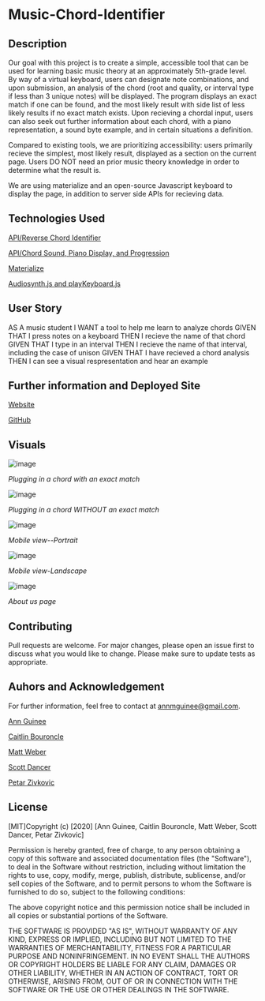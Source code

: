 # Music-Chord-Identifier

## Description
Our goal with this project is to create a simple, accessible tool that can be used for learning basic music theory at an approximately 5th-grade level. By way of a virtual keyboard, users can designate note combinations, and upon submission, an analysis of the chord (root and quality, or interval type if less than 3 unique notes) will be displayed. The program displays an exact match if one can be found, and the most likely result with side list of less likely results if no exact match exists. Upon recieving a chordal input, users can also seek out further information about each chord, with a piano representation, a sound byte example, and in certain situations a definition.

Compared to existing tools, we are prioritizing accessibility: users primarily recieve the simplest, most likely result, displayed as a section on the current page. Users DO NOT need an prior music theory knowledge in order to determine what the result is.

We are using materialize and an open-source Javascript keyboard to display the page, in addition to server side APIs for recieving data.


## Technologies Used
[API/Reverse Chord Identifier](www.tofret.com/reverse-chord-finder)

[API/Chord Sound, Piano Display, and Progression](https://www.scales-chords.com/api/)

[Materialize](https://materializecss.com/)

[Audiosynth.js and playKeyboard.js](https://1000mileworld.com/Portfolio/Piano/keyboard.html)



## User Story
AS A music student
I WANT a tool to help me learn to analyze chords
GIVEN THAT I press notes on a keyboard
THEN I recieve the name of that chord
GIVEN THAT I type in an interval
THEN I recieve the name of that interval, including the case of unison
GIVEN THAT I have recieved a chord analysis
THEN I can see a visual respresentation and hear an example


## Further information and Deployed Site
[Website](https://gnuartemis.github.io/Music-Chord-Identifier/index.html)

[GitHub](https://github.com/GnuArtemis/Music-Chord-Identifier) 


## Visuals
![image](https://user-images.githubusercontent.com/69055538/94383998-6a482580-00f6-11eb-85e1-a0873547c49a.png)

*Plugging in a chord with an exact match*



![image](https://user-images.githubusercontent.com/69055538/94384218-daef4200-00f6-11eb-8fcc-998ce9f0896e.png)

*Plugging in a chord WITHOUT an exact match*



![image](https://user-images.githubusercontent.com/69055538/94384309-20137400-00f7-11eb-945a-b24556a6a2be.png)

*Mobile view--Portrait*



![image](https://user-images.githubusercontent.com/69055538/94384415-6668d300-00f7-11eb-81b3-0a53d25c82bd.png)

*Mobile view-Landscape*


![image](https://user-images.githubusercontent.com/69055538/94384623-e2631b00-00f7-11eb-949f-c13672c076f5.png)

*About us page*



## Contributing
Pull requests are welcome. For major changes, please open an issue first to discuss what you would like to change.
Please make sure to update tests as appropriate.
 
## Auhors and Acknowledgement
For further information, feel free to contact at annmguinee@gmail.com.

[Ann Guinee](https://github.com/GnuArtemis)

[Caitlin Bouroncle](https://github.com/caitlinbou)

[Matt Weber](https://github.com/webermg)

[Scott Dancer](https://github.com/ScottDancer)

[Petar Zivkovic](https://github.com/Petar85)


## License
[MIT]Copyright (c) [2020] [Ann Guinee, Caitlin Bouroncle, Matt Weber, Scott Dancer, Petar Zivkovic]

Permission is hereby granted, free of charge, to any person obtaining a copy
of this software and associated documentation files (the "Software"), to deal
in the Software without restriction, including without limitation the rights
to use, copy, modify, merge, publish, distribute, sublicense, and/or sell
copies of the Software, and to permit persons to whom the Software is
furnished to do so, subject to the following conditions:

The above copyright notice and this permission notice shall be included in all
copies or substantial portions of the Software.

THE SOFTWARE IS PROVIDED "AS IS", WITHOUT WARRANTY OF ANY KIND, EXPRESS OR
IMPLIED, INCLUDING BUT NOT LIMITED TO THE WARRANTIES OF MERCHANTABILITY,
FITNESS FOR A PARTICULAR PURPOSE AND NONINFRINGEMENT. IN NO EVENT SHALL THE
AUTHORS OR COPYRIGHT HOLDERS BE LIABLE FOR ANY CLAIM, DAMAGES OR OTHER
LIABILITY, WHETHER IN AN ACTION OF CONTRACT, TORT OR OTHERWISE, ARISING FROM,
OUT OF OR IN CONNECTION WITH THE SOFTWARE OR THE USE OR OTHER DEALINGS IN THE
SOFTWARE.
